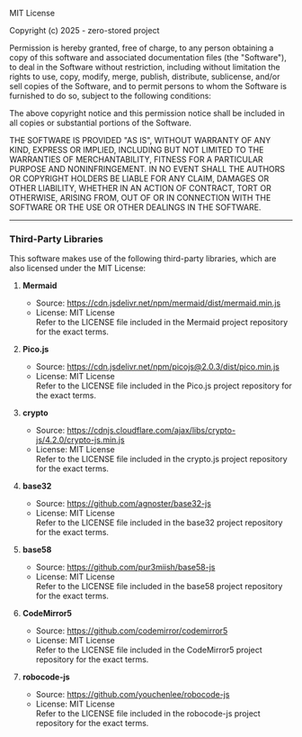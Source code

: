 MIT License

Copyright (c) 2025 - zero-stored project

Permission is hereby granted, free of charge, to any person obtaining a copy
of this software and associated documentation files (the "Software"), to deal
in the Software without restriction, including without limitation the rights
to use, copy, modify, merge, publish, distribute, sublicense, and/or sell
copies of the Software, and to permit persons to whom the Software is
furnished to do so, subject to the following conditions:

The above copyright notice and this permission notice shall be included in all
copies or substantial portions of the Software.

THE SOFTWARE IS PROVIDED "AS IS", WITHOUT WARRANTY OF ANY KIND, EXPRESS OR
IMPLIED, INCLUDING BUT NOT LIMITED TO THE WARRANTIES OF MERCHANTABILITY,
FITNESS FOR A PARTICULAR PURPOSE AND NONINFRINGEMENT. IN NO EVENT SHALL THE
AUTHORS OR COPYRIGHT HOLDERS BE LIABLE FOR ANY CLAIM, DAMAGES OR OTHER
LIABILITY, WHETHER IN AN ACTION OF CONTRACT, TORT OR OTHERWISE, ARISING FROM,
OUT OF OR IN CONNECTION WITH THE SOFTWARE OR THE USE OR OTHER DEALINGS IN THE
SOFTWARE.

---

### Third-Party Libraries

This software makes use of the following third-party libraries, which are also licensed under the MIT License:

1. **Mermaid**  
   - Source: https://cdn.jsdelivr.net/npm/mermaid/dist/mermaid.min.js
   - License: MIT License  
     Refer to the LICENSE file included in the Mermaid project repository for the exact terms.

2. **Pico.js**  
   - Source: https://cdn.jsdelivr.net/npm/picojs@2.0.3/dist/pico.min.js
   - License: MIT License  
     Refer to the LICENSE file included in the Pico.js project repository for the exact terms.

3. **crypto**  
   - Source: https://cdnjs.cloudflare.com/ajax/libs/crypto-js/4.2.0/crypto-js.min.js
   - License: MIT License  
     Refer to the LICENSE file included in the crypto.js project repository for the exact terms.

4. **base32**  
   - Source: https://github.com/agnoster/base32-js
   - License: MIT License  
     Refer to the LICENSE file included in the base32 project repository for the exact terms.


5. **base58**  
   - Source: https://github.com/pur3miish/base58-js
   - License: MIT License  
     Refer to the LICENSE file included in the base58 project repository for the exact terms.

6. **CodeMirror5**  
   - Source: https://github.com/codemirror/codemirror5
   - License: MIT License  
     Refer to the LICENSE file included in the CodeMirror5 project repository for the exact terms.

6. **robocode-js**  
   - Source: https://github.com/youchenlee/robocode-js
   - License: MIT License  
     Refer to the LICENSE file included in the robocode-js project repository for the exact terms.

